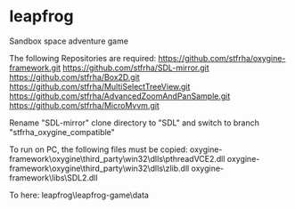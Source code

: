 # leapfrog
Sandbox space adventure game

The following Repositories are required:
https://github.com/stfrha/oxygine-framework.git
https://github.com/stfrha/SDL-mirror.git
https://github.com/stfrha/Box2D.git
https://github.com/stfrha/MultiSelectTreeView.git
https://github.com/stfrha/AdvancedZoomAndPanSample.git
https://github.com/stfrha/MicroMvvm.git

Rename "SDL-mirror" clone directory to "SDL" and switch to branch "stfrha_oxygine_compatible"

To run on PC, the following files must be copied:
oxygine-framework\oxygine\third_party\win32\dlls\pthreadVCE2.dll
oxygine-framework\oxygine\third_party\win32\dlls\zlib.dll
oxygine-framework\libs\SDL2.dll

To here:
leapfrog\leapfrog-game\data